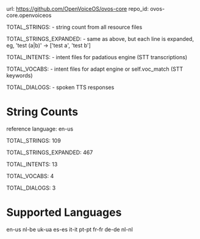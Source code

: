 
url: https://github.com/OpenVoiceOS/ovos-core
repo_id: ovos-core.openvoiceos

TOTAL_STRINGS:  - string count from all resource files

TOTAL_STRINGS_EXPANDED: - same as above, but each line is expanded, eg, 'test (a|b)' -> ['test a', 'test b']

TOTAL_INTENTS: - intent files for padatious engine (STT transcriptions)

TOTAL_VOCABS: - intent files for adapt engine or self.voc_match (STT keywords)

TOTAL_DIALOGS: - spoken TTS responses


# String Counts

reference language: en-us

TOTAL_STRINGS: 109  

TOTAL_STRINGS_EXPANDED: 467  

TOTAL_INTENTS: 13  

TOTAL_VOCABS: 4  

TOTAL_DIALOGS: 3  

# Supported Languages

en-us
nl-be
uk-ua
es-es
it-it
pt-pt
fr-fr
de-de
nl-nl
